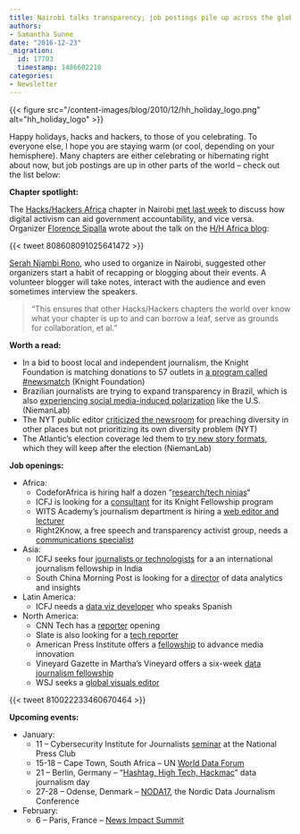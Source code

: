 ```yaml
---
title: Nairobi talks transparency; job postings pile up across the globe
authors:
- Samantha Sunne
date: "2016-12-23"
_migration:
  id: 17703
  timestamp: 1486602218
categories:
- Newsletter
---
```


{{< figure src="/content-images/blog/2010/12/hh\_holiday\_logo.png" alt="hh\_holiday\_logo" >}}

Happy holidays, hacks and hackers, to those of you celebrating. To everyone else, I hope you are staying warm (or cool, depending on your hemisphere). Many chapters are either celebrating or hibernating right about now, but job postings are up in other parts of the world &#8211; check out the list below:

**Chapter spotlight:**

The [Hacks/Hackers Africa][1] chapter in Nairobi [met last week][2] to discuss how digital activism can aid government accountability, and vice versa. Organizer [Florence Sipalla][3] wrote about the talk on the [H/H Africa blog][4]:

{{< tweet 808608091025641472 >}}

[Serah Njambi Rono][5], who used to organize in Nairobi, suggested other organizers start a habit of recapping or blogging about their events. A volunteer blogger will take notes, interact with the audience and even sometimes interview the speakers.

> &#8220;This ensures that other Hacks/Hackers chapters the world over know what your chapter is up to and can borrow a leaf, serve as grounds for collaboration, et al.&#8221;

**Worth a read:**

  * In a bid to boost local and independent journalism, the Knight Foundation is matching donations to 57 outlets in [a program called #newsmatch][6] (Knight Foundation)
  * Brazilian journalists are trying to expand transparency in Brazil, which is also [experiencing social media-induced polarization][7] like the U.S. (NiemanLab)
  * The NYT public editor [criticized the newsroom][8] for preaching diversity in other places but not prioritizing its own diversity problem (NYT)
  * The Atlantic&#8217;s election coverage led them to [try new story formats][9], which they will keep after the election (NiemanLab)

**Job openings:**

  * Africa:
      * CodeforAfrica is hiring half a dozen &#8220;[research/tech ninjas][10]&#8220;
      * ICFJ is looking for a [consultant][11] for its Knight Fellowship program
      * WITS Academy&#8217;s journalism department is hiring a [web editor and lecturer][12]
      * Right2Know, a free speech and transparency activist group, needs a [communications specialist][13]
  * Asia:
      * ICFJ seeks four [journalists or technologists][14] for a an international journalism fellowship in India
      * South China Morning Post is looking for a [director][15] of data analytics and insights
  * Latin America:
      * ICFJ needs a [data viz developer][16] who speaks Spanish
  * North America:
      * CNN Tech has a [reporter][17] opening
      * Slate is also looking for a [tech reporter][18]
      * American Press Institute offers a [fellowship][19] to advance media innovation
      * Vineyard Gazette in Martha&#8217;s Vineyard offers a six-week [data journalism fellowship][20]
      * WSJ seeks a [global visuals editor][21]

{{< tweet 810022233460670464 >}}

**Upcoming events:**

  * January:
      * 11 &#8211; Cybersecurity Institute for Journalists [seminar][22] at the National Press Club
      * 15-18 &#8211; Cape Town, South Africa &#8211; UN [World Data Forum][23]
      * 21 &#8211; Berlin, Germany &#8211; &#8220;[Hashtag, High Tech, Hackmac][24]&#8221; data journalism day
      * 27-28 &#8211; Odense, Denmark &#8211; [NODA17][25], the Nordic Data Journalism Conference
  * February:
      * 6 &#8211; Paris, France &#8211; [News Impact Summit][26]

 [1]: https://www.facebook.com/HacksHackersAfrica/
 [2]: https://docs.google.com/forms/d/13iJf6EHjGSSPJWCCgv5SSrSRn43yoMP-uuITZ4sgwvI/viewform?edit_requested=true
 [3]: https://twitter.com/flosips
 [4]: https://medium.com/hacks-hackers-africa
 [5]: https://twitter.com/CallMeAlien
 [6]: http://www.knightfoundation.org/articles/how-you-can-advance-quality-journalism-by-supporting-the-knight-news-match
 [7]: http://www.niemanlab.org/2016/12/the-year-of-transparency-in-brazilian-journalism/?utm_source=Daily+Lab+email+list&utm_campaign=e326cab3ef-dailylabemail3&utm_medium=email&utm_term=0_d68264fd5e-e326cab3ef-396065225
 [8]: http://www.nytimes.com/2016/12/17/public-editor/new-york-times-diversity-liz-spayd-public-editor.html?_r=0
 [9]: http://www.niemanlab.org/2016/12/at-the-atlantic-campaign-coverage-innovations-are-finding-new-life-and-applications-after-the-election/?utm_source=Daily+Lab+email+list&utm_campaign=e326cab3ef-dailylabemail3&utm_medium=email&utm_term=0_d68264fd5e-e326cab3ef-396065225
 [10]: https://opportunities.codeforafrica.org/
 [11]: http://ijnet.org/en/opportunities/icfj-seeks-program-consultant-africa
 [12]: http://www.journalism.co.za/blog/department-journalism-school-literature-language-media-seeking-employ-full-time-web-editor-lecturertutor-journalism-one-year-renewable-contract-2/
 [13]: http://www.journalism.co.za/blog/right2know-r2k-talented-campaigner-organise-campaigns-right-communicate-advocate-media-internet-freedom-media-transformation-access-telecommunications/
 [14]: http://ijnet.org/en/opportunities/icfj-seeks-knight-international-journalism-fellows-india
 [15]: http://www.cpjobs.com/hk/job/director-data-analytics-and-insights-ref-cmay-dit-d-1649219
 [16]: http://ijnet.org/en/opportunities/icfj-seeks-data-visualization-developer-latin-america-us
 [17]: http://talkingbiznews.com/biz-news-help-wanted/cnn-tech-seeks-reporter/
 [18]: http://talkingbiznews.com/biz-news-help-wanted/slate-seeks-tech-reporter/
 [19]: http://ijnet.org/en/opportunities/american-press-institute-offers-fellowship-us
 [20]: https://vineyardgazette.com/marthas-vineyard-fellowship-innovation-journalism-2017
 [21]: https://uscareers-dowjones-newscorp.icims.com/jobs/28972/editor%2c-global-visuals/job?mobile=false&width=910&height=500&bga=true&needsRedirect=false&jan1offset=-480&jun1offset=-420
 [22]: https://www.eiseverywhere.com/ereg/index.php?eventid=214757&
 [23]: http://undataforum.org/
 [24]: http://dju.verdi.de/journalistentag
 [25]: http://noda2017.dk/
 [26]: https://newsimpact.io/summits/news-impact-summit-paris